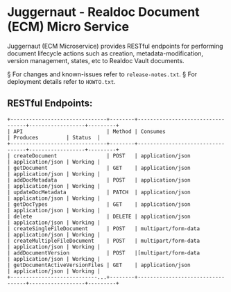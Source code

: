 
# Juggernaut - Realdoc Document (ECM) Micro Service  

Juggernaut (ECM Microservice) provides RESTful endpoints for performing document lifecycle actions such as creation, metadata-modification, version management, states, etc to Realdoc Vault documents.

§ For changes and known-issues refer to `release-notes.txt`.
§ For deployment details refer to `HOWTO.txt`.

## RESTful Endpoints:
    +-------------------------------+--------+----------------------------------+------------------+---------+
    | API                           | Method | Consumes                         | Produces         | Status  |
    +-------------------------------+--------+----------------------------------+------------------+---------+
    | createDocument                | POST   | application/json                 | application/json | Working |
    | getDocument                   | GET    | application/json                 | application/json | Working |
    | addDocMetadata                | POST   | application/json                 | application/json | Working |
    | updateDocMetadata             | PATCH  | application/json                 | application/json | Working |
    | getDocTypes                   | GET    | application/json                 | application/json | Working |
    | delete                        | DELETE | application/json                 | application/json | Working |
    | createSingleFileDocument      | POST   | multipart/form-data              | application/json | Working |
    | createMultipleFileDocument    | POST   | multipart/form-data              | application/json | Working |
    | addDocumentVersion            | POST   |[multipart/form-data              | application/json | Working |
    | getDocumentActiveVersionFiles | GET    | application/json                 | application/json | Working |
    +----------------------------...+--------+----------------------------------+------------------+---------+
